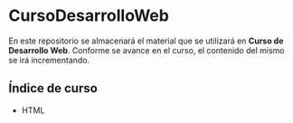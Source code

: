 # CursoDesarrolloWeb
En este repositorio se almacenará el material que se utilizará en **Curso de Desarrollo Web**. Conforme se avance en el curso, el contenido del mismo se irá incrementando. 


## Índice de curso
- HTML


